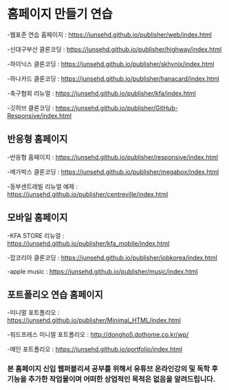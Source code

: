 <h1>홈페이지 만들기 연습</h1>


-웹표준 연습 홈페이지 : https://junsehd.github.io/publisher/web/index.html

-신대구부산 클론코딩 : https://junsehd.github.io/publisher/highway/index.html

-하이닉스 클론코딩 : https://junsehd.github.io/publisher/skhynix/index.html

-하나카드 클론코딩 : https://junsehd.github.io/publisher/hanacard/index.html

-축구협회 리뉴얼 : https://junsehd.github.io/publisher/kfa/index.html

-깃허브 클론코딩 : https://junsehd.github.io/publisher/GitHub-Responsive/index.html


<h2>반응형 홈페이지</h2>

-반응형 홈페이지 : https://junsehd.github.io/publisher/responsive/index.html

-메가박스 클론코딩 : https://junsehd.github.io/publisher/megabox/index.html

-동부센트레빌 리뉴얼 예제 : https://junsehd.github.io/publisher/centreville/index.html


<h2>모바일 홈페이지</h2>

-KFA STORE 리뉴얼 : https://junsehd.github.io/publisher/kfa_mobile/index.html

-잡코리아 클론코딩 : https://junsehd.github.io/publisher/jobkorea/index.html

-apple music : https://junsehd.github.io/publisher/music/index.html

<h2>포트폴리오 연습 홈페이지</h2>

-미니멀 포트폴리오 :  https://junsehd.github.io/publisher/Minimal_HTML/index.html

-워드프레스 미니멀 포트폴리오 : http://dongho5.dothome.co.kr/wp/

-메인 포트폴리오 : https://junsehd.github.io/portfolio/index.html




<h3>본 홈페이지 신입 웹퍼블리셔 공부를 위해서 유튜브 온라인강의 및 독학 후 기능을 추가한 작업물이며 어떠한 상업적인 목적은 없음을 알려드립니다.</h3>
